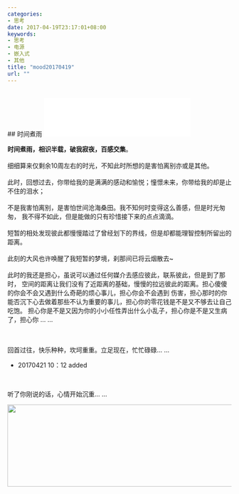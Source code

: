 ```yaml
---
categories:
- 思考
date: 2017-04-19T23:17:01+08:00
keywords:
- 思考
- 电源
- 嵌入式
- 其他
title: "mood20170419"
url: ""
---
```


<br/>
## 时间煮雨
<!-- 网易云外部链接 iframe -->
<iframe frameborder="no" border="0" marginwidth="0" marginheight="0" width=330 height=86 src="//music.163.com/outchain/player?type=2&id=278056&auto=1&height=66"></iframe>

**时间煮雨，相识半载，破我寂夜，百感交集**。
<br/>
<br/>
细细算来仅剩余10周左右的时光，不知此时所想的是害怕离别亦或是其他。
<br/>
<br/>
此时，回想过去，你带给我的是满满的感动和愉悦；憧憬未来，你带给我的却是止不住的泪水；
<br/>
<br/>
不是我害怕离别，是害怕世间沧海桑田。我不知何时变得这么善感，但是时光匆匆，
我不得不如此，但是能做的只有珍惜接下来的点点滴滴。
<br/>
<br/>
短暂的相处发现彼此都慢慢踏过了曾经划下的界线，但是却都能理智控制所留出的距离。
<br/>
<br/>
此刻的大风也许唤醒了我短暂的梦境，刹那间已将云烟散去~
<br/>
<br/>
此时的我还是担心，虽说可以通过任何媒介去感应彼此，联系彼此，但是到了那时，
空间的距离让我们没有了近距离的基础，慢慢的拉远彼此的距离。担心傻傻的你会不会又遇到什么奇葩的烦心事儿，担心你会不会遇到
伤害，担心那时的你能否沉下心去做着那些不认为重要的事儿，担心你的零花钱是不是又不够去让自己吃饱。
担心你是不是又因为你的小小任性弄出什么小乱子，担心你是不是又生病了，担心你 ... ...

<br/>
<br/>
回首过往，快乐种种，坎坷重重。立足现在，忙忙碌碌... ...

* 20170421 10：12 added 
<br/>

听了你刚说的话，心情开始沉重... ...



<div>
    <img src="/media/note_img/时间煮雨.jpg" width="609px" height="184px"/>
</div>

<br/>






<br/>
<br/>
<br/>
<br/>
<br/>
